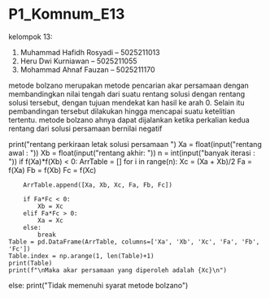 # P1_Komnum_E13

kelompok 13:
1. Muhammad Hafidh Rosyadi – 5025211013 
2. Heru Dwi Kurniawan – 5025211055 
3. Mohammad Ahnaf Fauzan – 5025211170

metode bolzano merupakan metode pencarian akar persamaan dengan membandingkan nilai tengah dari suatu rentang solusi dengan rentang solusi tersebut, dengan tujuan mendekat kan hasil ke arah 0. Selain itu pembandingan tersebut dilakukan hingga mencapai suatu ketelitian tertentu.
metode bolzano ahnya dapat dijalankan ketika perkalian kedua rentang dari solusi persamaan bernilai negatif

print("rentang perkiraan letak solusi persamaan ")
Xa = float(input("rentang awal : "))
Xb = float(input("rentang akhir: "))
n = int(input("banyak iterasi : "))
if f(Xa)*f(Xb) < 0:
    ArrTable = []
    for i in range(n):
        Xc = (Xa + Xb)/2
        Fa = f(Xa)
        Fb = f(Xb)
        Fc = f(Xc)

        ArrTable.append([Xa, Xb, Xc, Fa, Fb, Fc])

        if Fa*Fc < 0:
            Xb = Xc
        elif Fa*Fc > 0:
            Xa = Xc
        else:
            break
    Table = pd.DataFrame(ArrTable, columns=['Xa', 'Xb', 'Xc', 'Fa', 'Fb', 'Fc'])
    Table.index = np.arange(1, len(Table)+1)
    print(Table)
    print(f"\nMaka akar persamaan yang diperoleh adalah {Xc}\n")
else:
    print("Tidak memenuhi syarat metode bolzano")
